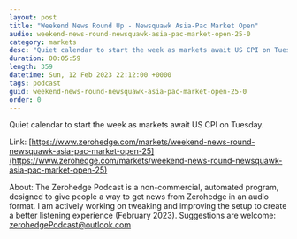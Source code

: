 ```yaml
---
layout: post
title: "Weekend News Round Up - Newsquawk Asia-Pac Market Open"
audio: weekend-news-round-newsquawk-asia-pac-market-open-25-0
category: markets
desc: "Quiet calendar to start the week as markets await US CPI on Tuesday."
duration: 00:05:59
length: 359
datetime: Sun, 12 Feb 2023 22:12:00 +0000
tags: podcast
guid: weekend-news-round-newsquawk-asia-pac-market-open-25-0
order: 0
---
```

Quiet calendar to start the week as markets await US CPI on Tuesday.

Link: [https://www.zerohedge.com/markets/weekend-news-round-newsquawk-asia-pac-market-open-25](https://www.zerohedge.com/markets/weekend-news-round-newsquawk-asia-pac-market-open-25)

About: The Zerohedge Podcast is a non-commercial, automated program, designed to give people a way to get news from Zerohedge in an audio format.  I am actively working on tweaking and improving the setup to create a better listening experience (February 2023).  Suggestions are welcome: [zerohedgePodcast@outlook.com](mailto:zerohedgePodcast@outlook.com)